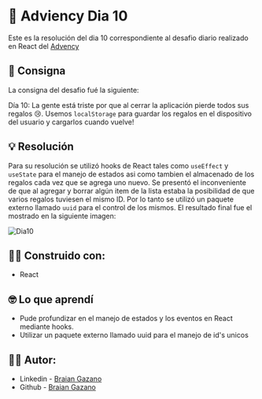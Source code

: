 # 🎄 Adviency Dia 10

Este es la resolución del dia 10 correspondiente al desafio diario realizado en React del [Advency](https://twitter.com/goncy/status/1601307100524576769)

## 📖 Consigna

La consigna del desafio fué la siguiente:

Día 10: La gente está triste por que al cerrar la aplicación pierde todos sus regalos 😢. Usemos `localStorage` para guardar los regalos en el dispositivo del usuario y cargarlos cuando vuelve!

## 💡 Resolución

Para su resolución se utilizó hooks de React tales como `useEffect` y `useState` para el manejo de estados asi como tambien el almacenado de los regalos cada vez que se agrega uno nuevo.
Se presentó el inconveniente de que al agregar y borrar algún item de la lista estaba la posibilidad de que varios regalos tuviesen el mismo ID. Por lo tanto se utilizó un paquete externo llamado `uuid` para el control de los mismos.
El resultado final fue el mostrado en la siguiente imagen:

![Dia10](https://www.linkpicture.com/q/Dia-910.png)

## 👷‍♂️ Construido con:

- React

## 🤓 Lo que aprendí

- Pude profundizar en el manejo de estados y los eventos en React mediante hooks.
- Utilizar un paquete externo llamado uuid para el manejo de id's unicos

## 🙋‍♂️ Autor:

- Linkedin - [Braian Gazano](https://www.linkedin.com/in/braian-gazano/)
- Github - [Braian Gazano](https://github.com/BraianGazano)
